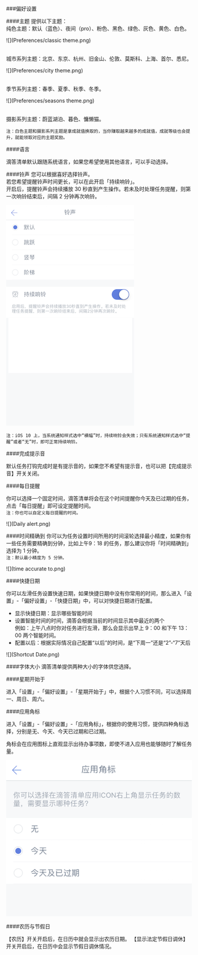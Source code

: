###偏好设置

####主题
提供以下主题：
<br>纯色主题：默认（蓝色）、夜间（pro）、粉色、黑色、绿色、灰色、黄色、白色。

![](Preferences/classic theme.png)

<br>城市系列主题：北京、东京、杭州、旧金山、伦敦、莫斯科、上海、首尔、悉尼。

![](Preferences/city theme.png)

<br>季节系列主题：春季、夏季、秋季、冬季。

![](Preferences/seasons theme.png)

<br>摄影系列主题：蔚蓝湖泊、暮色、慵懒猫。

`注：白色主题和摄影系列主题是拿成就值换取的，当你赚取越来越多的成就值，成就等级也会提升，就能领取对应的主题奖励。`

####语言

滴答清单默认跟随系统语言，如果您希望使用其他语言，可以手动选择。

####铃声
您可以根据喜好选择铃声。  
若您希望提醒铃声时间更长，可以在此开启「持续响铃」。
<br>开启后，提醒铃声会持续播放 30 秒直到产生操作。若未及时处理任务提醒，则第一次响铃结束后，间隔 2 分钟再次响铃。

![](Ringtone.png)

`注：iOS 10 上，当系统通知样式选中“横幅”时，持续响铃会失效；只有系统通知样式选中“提醒”或者“无”时，即可正常持续响铃。`

####完成提示音

默认任务打钩完成时是有提示音的，如果您不希望有提示音，也可以把【完成提示音】开关关闭。

####每日提醒

你可以选择一个固定时间，滴答清单将会在这个时间提醒你今天及已过期的任务，点击「每日提醒」即可设定提醒时间。
<br>`注：你也可以自定义每日提醒的时间。`


![](Daily alert.png)


####时间精确到
你可以为任务设置时间所用的时间滚轮选择最小精度，如果你有一些任务需要精确到分钟，比如上午9：18 的任务，那么建议你将「时间精确到」选择为 1 分钟。
<br>`注：默认最小精度为 5 分钟。`

![](time accurate to.png)

####快捷日期

你可以左滑任务设置快速日期，如果快捷日期中没有你常用的时间，那么进入「设置」-「偏好设置」-「快捷日期」中，可以对快捷日期进行配置。
* 显示快捷日期：显示哪些智能时间
* 设置智能时间的时间，滴答会根据当前的时间显示其中最近的两个  
例如：上午八点时你对任务进行左滑，那么会显示出早上 9：00 和下午 13：00 两个智能时间。
* 配置以后：根据实际情况自己配置“以后”的时间，是“下周一”还是“2”-“7”天后

![](Shortcut Date.png)

####字体大小
滴答清单提供两种大小的字体供您选择。

####星期开始于

进入「设置」-「偏好设置」-「星期开始于」中，根据个人习惯不同，可以选择周一、周日、周六。 

####应用角标

进入「设置」-「偏好设置」-「应用角标」，根据你的使用习惯，提供四种角标选择，分别是无、今天、今天已过期和已过期。

角标会在应用图标上直观显示出待办事项数，即使不进入应用也能够随时了解任务量。

![](Subscript.png)

####农历与节假日

【农历】开关开启后，在日历中就会显示出农历日期。
【显示法定节假日调休】开关开启后，在日历中会显示节假日调休情况。





